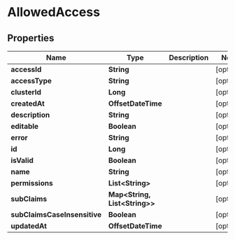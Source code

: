 

# AllowedAccess


## Properties

Name | Type | Description | Notes
------------ | ------------- | ------------- | -------------
**accessId** | **String** |  |  [optional]
**accessType** | **String** |  |  [optional]
**clusterId** | **Long** |  |  [optional]
**createdAt** | **OffsetDateTime** |  |  [optional]
**description** | **String** |  |  [optional]
**editable** | **Boolean** |  |  [optional]
**error** | **String** |  |  [optional]
**id** | **Long** |  |  [optional]
**isValid** | **Boolean** |  |  [optional]
**name** | **String** |  |  [optional]
**permissions** | **List&lt;String&gt;** |  |  [optional]
**subClaims** | **Map&lt;String, List&lt;String&gt;&gt;** |  |  [optional]
**subClaimsCaseInsensitive** | **Boolean** |  |  [optional]
**updatedAt** | **OffsetDateTime** |  |  [optional]



